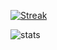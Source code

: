 [![Streak](http://github-readme-streak-stats.herokuapp.com?user=Luiz-eduardp&theme=dark&date_format=j%20M%5B%20Y%5D)](https://git.io/streak-stats)

![stats](https://github-readme-stats.vercel.app/api?username=Luiz-eduardp&show_icons=true&theme=great-gatsby)
